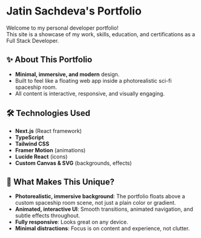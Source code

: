 # Jatin Sachdeva's Portfolio

Welcome to my personal developer portfolio!  
This site is a showcase of my work, skills, education, and certifications as a Full Stack Developer.

## ✨ About This Portfolio

- **Minimal, immersive, and modern** design.
- Built to feel like a floating web app inside a photorealistic sci-fi spaceship room.
- All content is interactive, responsive, and visually engaging.

## 🛠️ Technologies Used

- **Next.js** (React framework)
- **TypeScript**
- **Tailwind CSS**
- **Framer Motion** (animations)
- **Lucide React** (icons)
- **Custom Canvas & SVG** (backgrounds, effects)

## 🚀 What Makes This Unique?

- **Photorealistic, immersive background**: The portfolio floats above a custom spaceship room scene, not just a plain color or gradient.
- **Animated, interactive UI**: Smooth transitions, animated navigation, and subtle effects throughout.
- **Fully responsive**: Looks great on any device.
- **Minimal distractions**: Focus is on content and experience, not clutter.
